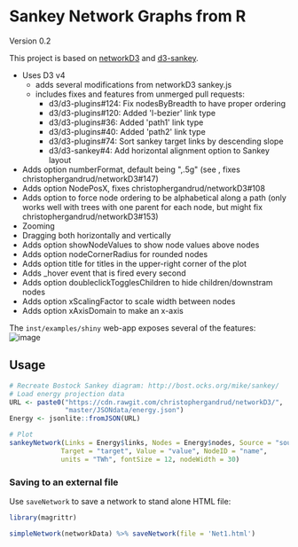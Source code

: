 # Sankey Network Graphs from R

Version 0.2

This project is based on [networkD3](https://github.com/christophergandrud/networkD3) and [d3-sankey](https://github.com/d3/d3-sankey).  

 - Uses D3 v4
     - adds several modifications from networkD3 sankey.js 
     - includes fixes and features from unmerged pull requests:
       - d3/d3-plugins#124: Fix nodesByBreadth to have proper ordering
       - d3/d3-plugins#120: Added 'l-bezier' link type
       - d3/d3-plugins#36: Added 'path1' link type
       - d3/d3-plugins#40: Added 'path2' link type
       - d3/d3-plugins#74: Sort sankey target links by descending slope
       - d3/d3-sankey#4: Add horizontal alignment option to Sankey layout
 - Adds option numberFormat, default being ",.5g" (see , fixes christophergandrud/networkD3#147)
 - Adds option NodePosX, fixes christophergandrud/networkD3#108 
 - Adds option to force node ordering to be alphabetical along a path (only works well with trees with one parent for each node, but might fix christophergandrud/networkD3#153)
 - Zooming
 - Dragging both horizontally and vertically
 - Adds option showNodeValues to show node values above nodes
 - Adds option nodeCornerRadius for rounded nodes
 - Adds option title for titles in the upper-right corner of the plot
 - Adds <sankey id>_hover event that is fired every second
 - Adds option doubleclickTogglesChildren to hide children/downstram
    nodes
 - Adds option xScalingFactor to scale width between nodes
 - Adds option xAxisDomain to make an x-axis




The `inst/examples/shiny` web-app exposes several of the features:
![image](https://cloud.githubusercontent.com/assets/516060/19533346/5af9a822-960d-11e6-984c-333d20f2451f.png)
 
## Usage

```R
# Recreate Bostock Sankey diagram: http://bost.ocks.org/mike/sankey/
# Load energy projection data
URL <- paste0("https://cdn.rawgit.com/christophergandrud/networkD3/",
              "master/JSONdata/energy.json")
Energy <- jsonlite::fromJSON(URL)

# Plot
sankeyNetwork(Links = Energy$links, Nodes = Energy$nodes, Source = "source",
             Target = "target", Value = "value", NodeID = "name",
             units = "TWh", fontSize = 12, nodeWidth = 30)
```

### Saving to an external file

Use `saveNetwork` to save a network to stand alone HTML file:

```R
library(magrittr)

simpleNetwork(networkData) %>% saveNetwork(file = 'Net1.html')
```

